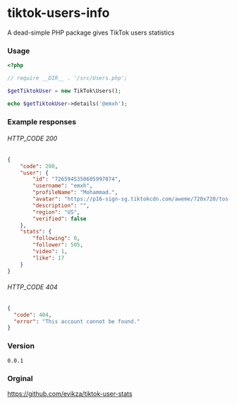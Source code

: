 # tiktok-users-info
A dead-simple PHP package gives TikTok users statistics


### Usage

```php
<?php

// require __DIR__ . '/src/Users.php';

$getTiktokUser = new TikTok\Users();

echo $getTiktokUser->details('@emxh');
```

### Example responses 

###### HTTP_CODE 200

```json
{
    "code": 200,
    "user": {
        "id": "7265945350605997074",
        "username": "emxh",
        "profileName": "Mohammad.",
        "avatar": "https://p16-sign-sg.tiktokcdn.com/aweme/720x720/tos-alisg-avt-0068/2f5e7abcdb14360bd2a42a9d7deb8b02.jpeg?x-expires=1695189600&x-signature=WZtOV6RYHZbWqWsowZXR8mRyWUY%3D",
        "description": "",
        "region": "US",
        "verified": false
    },
    "stats": {
        "following": 0,
        "follower": 505,
        "video": 1,
        "like": 17
    }
}
```

###### HTTP_CODE 404

```json
{
  "code": 404,
  "error": "This account cannot be found."
}
```

### Version

```code
0.0.1
```

### Orginal

https://github.com/evikza/tiktok-user-stats
